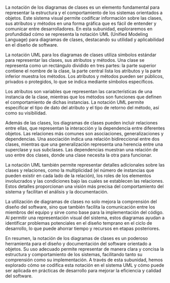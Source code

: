 La notación de los diagramas de clases es un elemento fundamental para representar la estructura y el comportamiento de los sistemas orientados a objetos. Este sistema visual permite codificar información sobre las clases, sus atributos y métodos en una forma gráfica que es fácil de entender y comunicar entre desarrolladores. En esta subunidad, exploraremos en profundidad cómo se representa la notación UML (Unified Modeling Language) para diagramas de clases, destacando su utilidad y aplicabilidad en el diseño de software.

La notación UML para los diagramas de clases utiliza símbolos estándar para representar las clases, sus atributos y métodos. Una clase se representa como un rectángulo dividido en tres partes: la parte superior contiene el nombre de la clase, la parte central lista los atributos y la parte inferior muestra los métodos. Los atributos y métodos pueden ser públicos, privados o protegidos, lo que se indica mediante símbolos específicos.

Los atributos son variables que representan las características de una instancia de la clase, mientras que los métodos son funciones que definen el comportamiento de dichas instancias. La notación UML permite especificar el tipo de dato del atributo y el tipo de retorno del método, así como su visibilidad.

Además de las clases, los diagramas de clases pueden incluir relaciones entre ellas, que representan la interacción y la dependencia entre diferentes objetos. Las relaciones más comunes son asociaciones, generalizaciones y dependencias. Una asociación indica una relación bidireccional entre dos clases, mientras que una generalización representa una herencia entre una superclase y sus subclases. Las dependencias muestran una relación de uso entre dos clases, donde una clase necesita la otra para funcionar.

La notación UML también permite representar detalles adicionales sobre las clases y relaciones, como la multiplicidad (el número de instancias que pueden existir en cada lado de la relación), los roles de los elementos involucrados y las condiciones bajo las cuales se establecen las relaciones. Estos detalles proporcionan una visión más precisa del comportamiento del sistema y facilitan el análisis y la documentación.

La utilización de diagramas de clases no solo mejora la comprensión del diseño del software, sino que también facilita la comunicación entre los miembros del equipo y sirve como base para la implementación del código. Al permitir una representación visual del sistema, estos diagramas ayudan a identificar problemas potenciales en el diseño temprano en el ciclo de desarrollo, lo que puede ahorrar tiempo y recursos en etapas posteriores.

En resumen, la notación de los diagramas de clases es un poderoso herramienta para el diseño y documentación del software orientado a objetos. Su uso adecuado permite representar de manera clara y concisa la estructura y comportamiento de los sistemas, facilitando tanto su comprensión como su implementación. A través de esta subunidad, hemos explorado cómo se codifica esta notación en el sistema UML y cómo puede ser aplicada en prácticas de desarrollo para mejorar la eficiencia y calidad del software.
